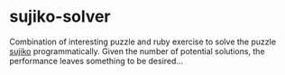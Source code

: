 # sujiko-solver

Combination of interesting puzzle and ruby exercise to solve the puzzle [sujiko](https://en.wikipedia.org/wiki/Sujiko) programmatically. Given the number of potential solutions, the performance leaves something to be desired... 
